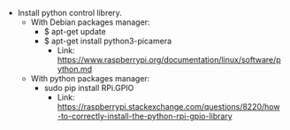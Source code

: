 - Install python control librery.
    + With Debian packages manager:
        * $ apt-get update
        * $ apt-get install python3-picamera
            - Link: https://www.raspberrypi.org/documentation/linux/software/python.md
    + With python packages manager:
        * sudo pip install RPi.GPIO
            - Link: https://raspberrypi.stackexchange.com/questions/8220/how-to-correctly-install-the-python-rpi-gpio-library
            


